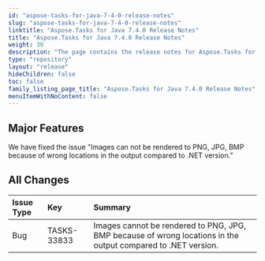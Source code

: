 ```yaml
---
id: "aspose-tasks-for-java-7-4-0-release-notes"
slug: "aspose-tasks-for-java-7-4-0-release-notes"
linktitle: "Aspose.Tasks for Java 7.4.0 Release Notes"
title: "Aspose.Tasks for Java 7.4.0 Release Notes"
weight: 30
description: "The page contains the release notes for Aspose.Tasks for Java 7.4.0."
type: "repository"
layout: "release"
hideChildren: false
toc: false
family_listing_page_title: "Aspose.Tasks for Java 7.4.0 Release Notes"
menuItemWithNoContent: false
---
```


## **Major Features**
We have fixed the issue "Images can not be rendered to PNG, JPG, BMP because of wrong locations in the output compared to .NET version."

## **All Changes**
|**Issue Type** |**Key** |**Summary** |
| :- | :- | :- |
|Bug |TASKS-33833 |Images cannot be rendered to PNG, JPG, BMP because of wrong locations in the output compared to .NET version. |

